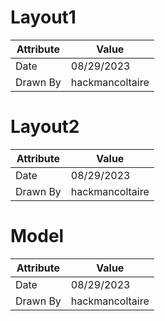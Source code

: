 # Layout1
| Attribute | Value |
| ---  | ---     |
| Date | 08/29/2023 |
| Drawn By | hackmancoltaire |
# Layout2
| Attribute | Value |
| ---  | ---     |
| Date | 08/29/2023 |
| Drawn By | hackmancoltaire |
# Model
| Attribute | Value |
| ---  | ---     |
| Date | 08/29/2023 |
| Drawn By | hackmancoltaire |
